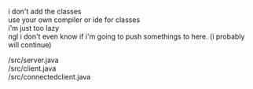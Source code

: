 i don't add the classes<br>
use your own compiler or ide for classes<br>
i'm just too lazy<br>
ngl i don't even know if i'm going to push somethings to here. (i probably will continue)

/src/server.java<br>
/src/client.java<br>
/src/connectedclient.java

